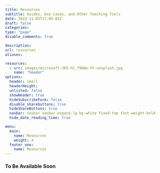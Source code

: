 ```yaml
---
title: Resources
subtitle: Guides, Use Cases, and Other Teaching Tools
date: 2024-11-03T17:05:03Z
draft: false
categories: 
type: "page"
disable_comments: true

description:
url: resources
aliases:

resources:
  - src: images/microsoft-365-hC_796Wu-VY-unsplash.jpg
    name: "header"
options:
  header: small
  headerHeight:
  unlisted: false
  showHeader: true
  hideSubscribeForm: false
  disable_sharebuttons: true
  hideShareButtons: true
  navbar: navbar navbar-expand-lg bg-white fixed-top font-weight-bold
  hide_date_reading_time: true

menu:
  main:
    name: Resources
    weight: 4
  footer_one:
    name: Resources
---
```


### To Be Available Soon
